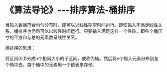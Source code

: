 ﻿《算法导论》---排序算法-桶排序
=========

当输入数据符合均匀分布时，即可以以线性期望时间运行。即使输入不满足线性关系，桶排序也仍然可以以线性时间运行。只要输入满足这样一个性质，即各个桶尺寸的平方和与总的元素数呈线性关系。

桶排序的思想：

将区间[0,1)分成n个相同大小的子区间，或称为桶。然后将n个输入元素分布到各个桶中去。每个桶中的元素用一个链表来存储。